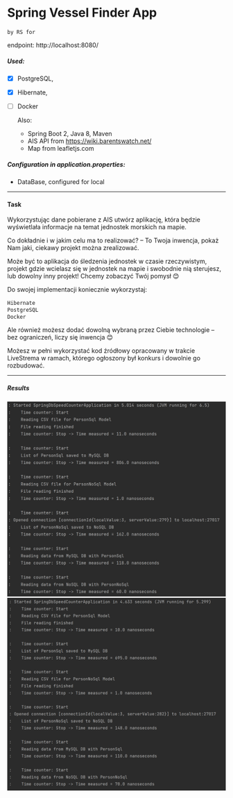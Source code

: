 # Spring Vessel Finder App
    by RS for 
endpoint: http://localhost:8080/

##### Used:
- [X] PostgreSQL,
- [X] Hibernate,
- [ ] Docker


    Also:
    - Spring Boot 2, Java 8, Maven
    - AIS API from https://wiki.barentswatch.net/
    - Map from leafletjs.com 

##### Configuration in application.properties:
- DataBase, configured for local

***
#### Task
Wykorzystując dane pobierane z AIS utwórz aplikację, która będzie wyświetlała informacje na temat jednostek morskich na mapie.

Co dokładnie i w jakim celu ma to realizować? – To Twoja inwencja, pokaż Nam jaki, ciekawy projekt można zrealizować.

Może być to aplikacja do śledzenia jednostek w czasie rzeczywistym, projekt gdzie wcielasz się w jednostek na mapie i swobodnie nią sterujesz, lub dowolny inny projekt! Chcemy zobaczyć Twój pomysł 😊

Do swojej implementacji koniecznie wykorzystaj:

    Hibernate
    PostgreSQL
    Docker

Ale również możesz dodać dowolną wybraną przez Ciebie technologie – bez ograniczeń, liczy się inwencja 😊

Możesz w pełni wykorzystać kod źródłowy opracowany w trakcie LiveStrema w ramach, którego ogłoszony był konkurs i dowolnie go rozbudować.



***
##### Results
![screen shot](https://github.com/Rafal-Stefanski/Spring-DB-Speed-Counter/blob/master/src/main/resources/static/screenshot_01.png)
![screen shot](https://github.com/Rafal-Stefanski/Spring-DB-Speed-Counter/blob/master/src/main/resources/static/screenshot_02.png)
